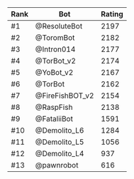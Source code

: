 Rank|Bot|Rating
---|---|---
#1|@ResoluteBot|2197
#2|@ToromBot|2182
#3|@Intron014|2177
#4|@TorBot_v2|2174
#5|@YoBot_v2|2167
#6|@TorBot|2162
#7|@FireFishBOT_v2|2154
#8|@RaspFish|2138
#9|@FataliiBot|1591
#10|@Demolito_L6|1284
#11|@Demolito_L5|1056
#12|@Demolito_L4|937
#13|@pawnrobot|616
